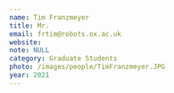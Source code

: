 ```yaml
---
name: Tim Franzmeyer
title: Mr.
email: frtim@robots.ox.ac.uk
website: 
note: NULL
category: Graduate Students
photo: /images/people/TimFranzmeyer.JPG
year: 2021
---
```

